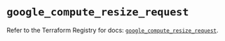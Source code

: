 # `google_compute_resize_request`

Refer to the Terraform Registry for docs: [`google_compute_resize_request`](https://registry.terraform.io/providers/hashicorp/google/6.35.0/docs/resources/compute_resize_request).
